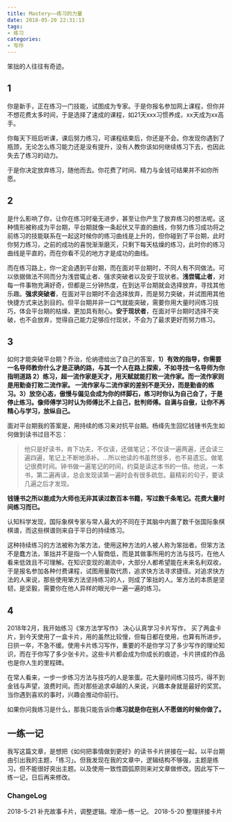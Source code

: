 ```yaml
---
title: Mastery——练习的力量
date: 2018-05-20 22:31:13
tags: 
- 练习
categories:
- 写作
---
```

笨拙的人往往有奇迹。
<!--more-->
## 1

你是新手，正在练习一门技能，试图成为专家。于是你报名参加网上课程，但你并不想花费太多时间，于是选择了速成的课程，如21天xxx习惯养成，xx天成为xx高手。

你每天下班后听课，课后努力练习，可课程结束后，你还是不会。你发现你遇到了瓶颈，无论怎么练习能力还是没有提升，没有人教你该如何继续练习下去，也因此失去了练习的动力。

于是你决定放弃练习，随他而去。你花费了时间、精力与金钱可结果并不如你所愿。

## 2

是什么影响了你，让你在练习时毫无进步，甚至让你产生了放弃练习的想法呢。这种情形被称成为平台期，平台期就像一条起伏又平直的曲线，你努力练习成功将之前练习的技能联系在一起这时候你的练习曲线是上升的，但你碰到了平台期，此时你努力练习，之前的成功的喜悦渐渐磨灭，只剩下每天枯燥的练习，此时你的练习曲线是平直的，而在你看不见的地方才是成功的曲线。

而在练习路上，你一定会遇到平台期，而在面对平台期时，不同人有不同做法。可以依据做法不同而分为浅尝辄止者、强求突破者以及安于现状者。**浅尝辄止者**，对每一件事物充满好奇，但都是三分钟热度，在到达平台期就会选择放弃，寻找其他乐趣。**强求突破者**，在面对平台期时不会选择放弃，而是努力突破，并试图用其他快捷方式来达到目的。但平台期并非一口气就能突破，需要你用大量时间练习技巧，体会平台期的枯燥，更加具有耐心。**安于现状者**，在面对平台期时选择不突破，也不会放弃，觉得自己能力足够应付现状，不会为了最求更好而努力练习。

## 3
如何才能突破平台期？乔治，伦纳德给出了自己的答案，**1）有效的指导，你需要一名导师教你什么才是正确的路，与其一个人在路上探索，不如寻找一名导师为你指明道路 2）练习，超一流作家是天才，用天赋就能打败一流作家。而一流作家则是用勤奋打败二流作家。 一流作家与二流作家的差别不是天分，而是勤奋的练习。3）放空心态，傲慢与偏见会成为你的绊脚石，练习时你认为自己会了，于是停止练习。像师傅学习时认为师傅比不上自己，批判师傅。自满与自傲，让你不再精心与学习，放纵自己。**

面对平台期我的答案是，用持续的练习来对抗平台期。杨绛先生回忆钱锺书先生如何做到读书过目不忘：
>他只是好读书，肯下功夫，不仅读，还做笔记；不仅读一遍两遍，还会读三遍四遍，笔记上不断地添补。...所以他读的书虽然很多，也不易遗忘。做笔记很费时间。钟书做一遍笔记的时间，约莫是读这本书的一倍。他说，一本书，第二遍再读，总会发现读第一遍时会有很多疏忽。最精彩的句子，要读几遍之后才发现。  

**钱锺书之所以能成为大师也无非其读过数百本书籍，写过数千条笔记。花费大量时间练习而已。**

认知科学发现，国际象棋专家与常人最大的不同在于其脑中内置了数千张国际象棋棋谱，而这些棋谱则来自于平日的持续练习。

这种持续练习的方法被称为笨方法，使用这种方法的人被人称为笨拙者。但笨方法不是蠢方法，笨拙并不是指一个人智商低，而是其做事所用的方法与技巧，在他人看来低效且不可理解。在知识变现的潮流中，大部分人都希望能在未来名利双收，于是报名参加各种付费课程，试图用量取代质，追求快方法寻求捷径。对追求快方法的人来说，那些使用笨方法坚持练习的人，则成了笨拙的人。笨方法的本质是坚韧，是坚毅，需要你在他人异样的眼光中一遍一遍的练习。

## 4

2018年2月，我开始练习《笨方法学写作》 决心认真学习卡片写作， 买了两盒卡片，到今天使用了一盒卡片，用的虽然比较慢，但每日都在使用，也算有所进步。日拱一卒，不急不缓。使用卡片练习写作，重要的不是你学习了多少写作的理论知识，而在于你写了多少张卡片。这些卡片都会成为你成长的痕迹，卡片拼成的作品也是你人生的里程碑。

在常人看来，一步一步练习方法与技巧的人是笨蛋。花大量时间练习技巧，得不到金钱与声望，浪费时间。而对那些追求卓越的人来说，兴趣本身就是最好的奖赏。当你遇到喜欢的事时，兴趣会推动你前行。

如果你问我练习是什么，那我只能告诉你**练习就是你在别人不愿做的时候你做了。**

## 一练一记

我写这篇文章，是想把《如何把事情做到更好》的读书卡片拼接在一起，以平台期由引出我的主题，「练习」。但我发现在我的文章中，逻辑结构不够强，主题是练习，但不能很好突出主题。以及使用一致性圆弧原则来对文章做修改。因此写下一练一记，日后再来修改。

### ChangeLog
2018-5-21 补充故事卡片，调整逻辑。增添一练一记。
2018-5-20 整理拼接卡片